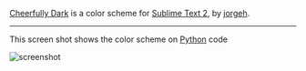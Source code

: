 [Cheerfully Dark](http://github.com/jorgehatccrma/CheerfullyDark) is a color scheme for [Sublime Text 2](http://www.sublimetext.com/2), by [jorgeh](https://github.com/jorgehatccrma).

---

This screen shot shows the color scheme on [Python](http://python.org) code

![screenshot](http://raw.github.com/jorgehatccrma/CheerfullyDark/master/screenshot.png)
